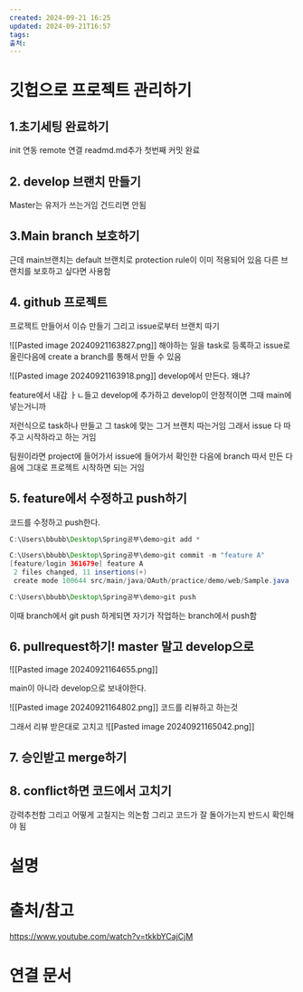 ```yaml
---
created: 2024-09-21 16:25
updated: 2024-09-21T16:57
tags: 
출처: 
---
```

# 깃헙으로 프로젝트 관리하기
## 1.초기세팅 완료하기 
init 연동
remote 연결
readmd.md추가
첫번째 커밋 완료
## 2. develop 브랜치 만들기
Master는 유저가 쓰는거임 건드리면 안됨

## 3.Main branch 보호하기
근데 main브랜치는 default 브랜치로 protection rule이 이미 적용되어 있음
다른 브랜치를 보호하고 싶다면 사용함

## 4. github 프로젝트
프로젝트 만들어서 이슈 만들기 그리고 issue로부터 브랜치 따기

![[Pasted image 20240921163827.png]]
해야하는 일을 task로 등록하고 issue로 올린다음에 create a branch를 통해서 만들 수 있음

![[Pasted image 20240921163918.png]]
develop에서 만든다. 
왜냐?

feature에서 내감 ㅏㄴ들고 develop에 추가하고 develop이 안정적이면 그때 main에 넣는거니까

저런식으로 task하나 만들고 그 task에 맞는 그거 브랜치 따는거임
그래서 issue 다 따주고 시작하라고 하는 거임

팀원이라면 project에 들어가서 issue에 들어가서 확인한 다음에 branch 따서 만든 다음에 그대로 프로젝트 시작하면 되는 거임

## 5. feature에서 수정하고 push하기
코드를 수정하고 push한다.


``` java
C:\Users\bbubb\Desktop\Spring공부\demo>git add *

C:\Users\bbubb\Desktop\Spring공부\demo>git commit -m "feature A"
[feature/login 361679e] feature A
 2 files changed, 11 insertions(+)
 create mode 100644 src/main/java/OAuth/practice/demo/web/Sample.java

C:\Users\bbubb\Desktop\Spring공부\demo>git push

```

이때 branch에서 git push 하게되면 자기가 작업하는 branch에서 push함
## 6. pullrequest하기! master 말고 develop으로
![[Pasted image 20240921164655.png]]

main이 아니라 develop으로 보내야한다. 

![[Pasted image 20240921164802.png]]
코드를 리뷰하고 하는것

그래서 리뷰 받은대로 고치고
![[Pasted image 20240921165042.png]]

## 7. 승인받고 merge하기

## 8. conflict하면 코드에서 고치기
강력추천함
그리고 어떻게 고칠지는 의논함
그리고 코드가 잘 돌아가는지 반드시 확인해야 됨

# 설명

# 출처/참고
https://www.youtube.com/watch?v=tkkbYCajCjM
# 연결 문서

